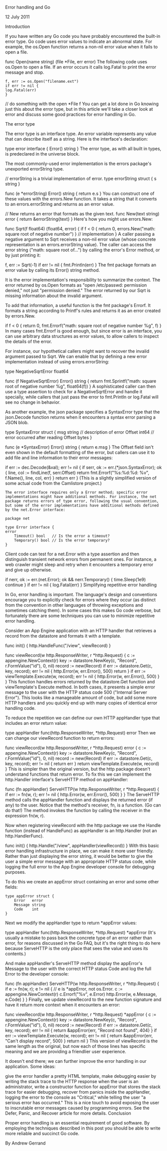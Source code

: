 Error handling and Go

12 July 2011

Introduction

If you have written any Go code you have probably encountered the built-in error type. Go code uses error values to indicate an abnormal state. For example, the os.Open function returns a non-nil error value when it fails to open a file.

func Open(name string) (file *File, err error)
    The following code uses os.Open to open a file. If an error occurs it calls log.Fatal to print the error message and stop.

    f, err := os.Open("filename.ext")
    if err != nil {
	log.Fatal(err)
    }
// do something with the open *File f
You can get a lot done in Go knowing just this about the error type, but in this article we'll take a closer look at error and discuss some good practices for error handling in Go.

The error type

The error type is an interface type. An error variable represents any value that can describe itself as a string. Here is the interface's declaration:

type error interface {
    Error() string
}
The error type, as with all built in types, is predeclared in the universe block.

The most commonly-used error implementation is the errors package's unexported errorString type.

// errorString is a trivial implementation of error.
type errorString struct {
    s string
}

func (e *errorString) Error() string {
    return e.s
}
You can construct one of these values with the errors.New function. It takes a string that it converts to an errors.errorString and returns as an error value.

// New returns an error that formats as the given text.
func New(text string) error {
    return &errorString{text}
}
Here's how you might use errors.New:

func Sqrt(f float64) (float64, error) {
    if f < 0 {
	return 0, errors.New("math: square root of negative number")
    }
    // implementation
}
A caller passing a negative argument to Sqrt receives a non-nil error value (whose concrete representation is an errors.errorString value). The caller can access the error string ("math: square root of...") by calling the error's Error method, or by just printing it:

f, err := Sqrt(-1)
if err != nil {
    fmt.Println(err)
}
The fmt package formats an error value by calling its Error() string method.

It is the error implementation's responsibility to summarize the context. The error returned by os.Open formats as "open /etc/passwd: permission denied," not just "permission denied." The error returned by our Sqrt is missing information about the invalid argument.

To add that information, a useful function is the fmt package's Errorf. It formats a string according to Printf's rules and returns it as an error created by errors.New.

if f < 0 {
    return 0, fmt.Errorf("math: square root of negative number %g", f)
}
In many cases fmt.Errorf is good enough, but since error is an interface, you can use arbitrary data structures as error values, to allow callers to inspect the details of the error.

For instance, our hypothetical callers might want to recover the invalid argument passed to Sqrt. We can enable that by defining a new error implementation instead of using errors.errorString:

type NegativeSqrtError float64

func (f NegativeSqrtError) Error() string {
    return fmt.Sprintf("math: square root of negative number %g", float64(f))
}
A sophisticated caller can then use a type assertion to check for a NegativeSqrtError and handle it specially, while callers that just pass the error to fmt.Println or log.Fatal will see no change in behavior.

As another example, the json package specifies a SyntaxError type that the json.Decode function returns when it encounters a syntax error parsing a JSON blob.

type SyntaxError struct {
    msg    string // description of error
	Offset int64  // error occurred after reading Offset bytes
}

func (e *SyntaxError) Error() string { return e.msg }
The Offset field isn't even shown in the default formatting of the error, but callers can use it to add file and line information to their error messages:

if err := dec.Decode(&val); err != nil {
    if serr, ok := err.(*json.SyntaxError); ok {
	line, col := findLine(f, serr.Offset)
	    return fmt.Errorf("%s:%d:%d: %v", f.Name(), line, col, err)
    }
    return err
}
(This is a slightly simplified version of some actual code from the Camlistore project.)

    The error interface requires only a Error method; specific error implementations might have additional methods. For instance, the net package returns errors of type error, following the usual convention, but some of the error implementations have additional methods defined by the net.Error interface:

    package net

    type Error interface {
	error
	    Timeout() bool   // Is the error a timeout?
	    Temporary() bool // Is the error temporary?
    }
Client code can test for a net.Error with a type assertion and then distinguish transient network errors from permanent ones. For instance, a web crawler might sleep and retry when it encounters a temporary error and give up otherwise.

if nerr, ok := err.(net.Error); ok && nerr.Temporary() {
    time.Sleep(1e9)
	continue
}
if err != nil {
    log.Fatal(err)
}
Simplifying repetitive error handling

In Go, error handling is important. The language's design and conventions encourage you to explicitly check for errors where they occur (as distinct from the convention in other languages of throwing exceptions and sometimes catching them). In some cases this makes Go code verbose, but fortunately there are some techniques you can use to minimize repetitive error handling.

Consider an App Engine application with an HTTP handler that retrieves a record from the datastore and formats it with a template.

func init() {
    http.HandleFunc("/view", viewRecord)
}

func viewRecord(w http.ResponseWriter, r *http.Request) {
       c := appengine.NewContext(r)
       key := datastore.NewKey(c, "Record", r.FormValue("id"), 0, nil)
       record := new(Record)
       if err := datastore.Get(c, key, record); err != nil {
	  	   http.Error(w, err.Error(), 500)
	       return
       }
       if err := viewTemplate.Execute(w, record); err != nil {
           http.Error(w, err.Error(), 500)
       }
}
This function handles errors returned by the datastore.Get function and viewTemplate's Execute method. In both cases, it presents a simple error message to the user with the HTTP status code 500 ("Internal Server Error"). This looks like a manageable amount of code, but add some more HTTP handlers and you quickly end up with many copies of identical error handling code.

To reduce the repetition we can define our own HTTP appHandler type that includes an error return value:

type appHandler func(http.ResponseWriter, *http.Request) error
Then we can change our viewRecord function to return errors:

func viewRecord(w http.ResponseWriter, r *http.Request) error {
       c := appengine.NewContext(r)
       key := datastore.NewKey(c, "Record", r.FormValue("id"), 0, nil)
       record := new(Record)
       if err := datastore.Get(c, key, record); err != nil {
	       return err
       }
   return viewTemplate.Execute(w, record)
}
This is simpler than the original version, but the http package doesn't understand functions that return error. To fix this we can implement the http.Handler interface's ServeHTTP method on appHandler:

func (fn appHandler) ServeHTTP(w http.ResponseWriter, r *http.Request) {
    if err := fn(w, r); err != nil {
	http.Error(w, err.Error(), 500)
    }
}
The ServeHTTP method calls the appHandler function and displays the returned error (if any) to the user. Notice that the method's receiver, fn, is a function. (Go can do that!) The method invokes the function by calling the receiver in the expression fn(w, r).

Now when registering viewRecord with the http package we use the Handle function (instead of HandleFunc) as appHandler is an http.Handler (not an http.HandlerFunc).

func init() {
    http.Handle("/view", appHandler(viewRecord))
}
With this basic error handling infrastructure in place, we can make it more user friendly. Rather than just displaying the error string, it would be better to give the user a simple error message with an appropriate HTTP status code, while logging the full error to the App Engine developer console for debugging purposes.

To do this we create an appError struct containing an error and some other fields:

    type appError struct {
	    Error   error
	    Message string
	    Code    int
    }
Next we modify the appHandler type to return *appError values:

type appHandler func(http.ResponseWriter, *http.Request) *appError
(It's usually a mistake to pass back the concrete type of an error rather than error, for reasons discussed in the Go FAQ, but it's the right thing to do here because ServeHTTP is the only place that sees the value and uses its contents.)

And make appHandler's ServeHTTP method display the appError's Message to the user with the correct HTTP status Code and log the full Error to the developer console:

func (fn appHandler) ServeHTTP(w http.ResponseWriter, r *http.Request) {
    if e := fn(w, r); e != nil { // e is *appError, not os.Error.
       c := appengine.NewContext(r)
       c.Errorf("%v", e.Error)
       http.Error(w, e.Message, e.Code)
    }
}
Finally, we update viewRecord to the new function signature and have it return more context when it encounters an error:

func viewRecord(w http.ResponseWriter, r *http.Request) *appError {
       c := appengine.NewContext(r)
       key := datastore.NewKey(c, "Record", r.FormValue("id"), 0, nil)
       record := new(Record)
       if err := datastore.Get(c, key, record); err != nil {
	       return &appError{err, "Record not found", 404}
       }
       if err := viewTemplate.Execute(w, record); err != nil {
           return &appError{err, "Can't display record", 500}
       }
       return nil
}
This version of viewRecord is the same length as the original, but now each of those lines has specific meaning and we are providing a friendlier user experience.

It doesn't end there; we can further improve the error handling in our application. Some ideas:

give the error handler a pretty HTML template,
     make debugging easier by writing the stack trace to the HTTP response when the user is an administrator,
     write a constructor function for appError that stores the stack trace for easier debugging,
     recover from panics inside the appHandler, logging the error to the console as "Critical," while telling the user "a serious error has occurred." This is a nice touch to avoid exposing the user to inscrutable error messages caused by programming errors. See the Defer, Panic, and Recover article for more details.
     Conclusion

Proper error handling is an essential requirement of good software. By employing the techniques described in this post you should be able to write more reliable and succinct Go code.

By Andrew Gerrand

